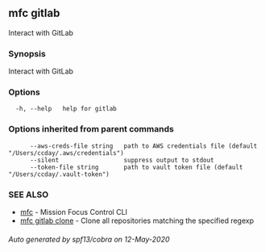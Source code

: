## mfc gitlab

Interact with GitLab

### Synopsis

Interact with GitLab

### Options

```
  -h, --help   help for gitlab
```

### Options inherited from parent commands

```
      --aws-creds-file string   path to AWS credentials file (default "/Users/ccday/.aws/credentials")
      --silent                  suppress output to stdout
      --token-file string       path to vault token file (default "/Users/ccday/.vault-token")
```

### SEE ALSO

* [mfc](mfc.md)	 - Mission Focus Control CLI
* [mfc gitlab clone](mfc_gitlab_clone.md)	 - Clone all repositories matching the specified regexp

###### Auto generated by spf13/cobra on 12-May-2020
